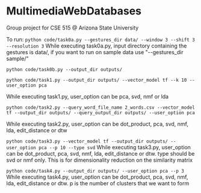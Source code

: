 # MultimediaWebDatabases
Group project for CSE 515 @ Arizona State University


To run:
```python code/task0a.py --gestures_dir data/ --window 3 --shift 3 --resolution 3```
While executing task0a.py, input directory containing the gestures is data/, if you want to run on sample data use "--gestures_dir sample/"

```python code/task0b.py --output_dir outputs/```

```python code/task1.py --output_dir outputs/ --vector_model tf --k 10 --user_option pca```

While executing task1.py, user_option can be pca, svd, nmf or lda

```python code/task2.py --query_word_file_name 2_words.csv --vector_model tf --output_dir outputs/ --query_output_dir outputs/ --user_option pca```

While executing task2.py, user_option can be dot_product, pca, svd, nmf, lda, edit_distance or dtw

``` python code/task3.py --vector_model tf --output_dir outputs/ --user_option pca --p 10 --type svd ```
While executing task3.py, user_option can be dot_product, pca, svd, nmf, lda, edit_distance or dtw.
type should be svd or nmf only. This is for dimensionality reduction on the similarity matrix

``` python code/task4.py --output_dir outputs/ --user_option pca --p 3 ```
While executing task4.py, user_option can be dot_product, pca, svd, nmf, lda, edit_distance or dtw.
p is the number of clusters that we want to form
